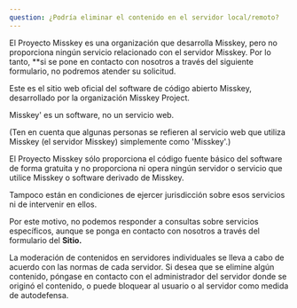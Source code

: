 ```yaml
---
question: ¿Podría eliminar el contenido en el servidor local/remoto?
---
```


El Proyecto Misskey es una organización que desarrolla Misskey, pero no proporciona ningún servicio relacionado con el servidor Misskey. Por lo tanto, \*\*si se pone en contacto con nosotros a través del siguiente formulario, no podremos atender su solicitud.

Este es el sitio web oficial del software de código abierto Misskey, desarrollado por la organización Misskey Project.

Misskey' es un software, no un servicio web.

(Ten en cuenta que algunas personas se refieren al servicio web que utiliza Misskey (el servidor Misskey) simplemente como 'Misskey'.)

El Proyecto Misskey sólo proporciona el código fuente básico del software de forma gratuita y no proporciona ni opera ningún servidor o servicio que utilice Misskey o software derivado de Misskey.

Tampoco están en condiciones de ejercer jurisdicción sobre esos servicios ni de intervenir en ellos.

Por este motivo, no podemos responder a consultas sobre servicios específicos, aunque se ponga en contacto con nosotros a través del formulario del **Sitio.**

La moderación de contenidos en servidores individuales se lleva a cabo de acuerdo con las normas de cada servidor. Si desea que se elimine algún contenido, póngase en contacto con el administrador del servidor donde se originó el contenido, o puede bloquear al usuario o al servidor como medida de autodefensa.
